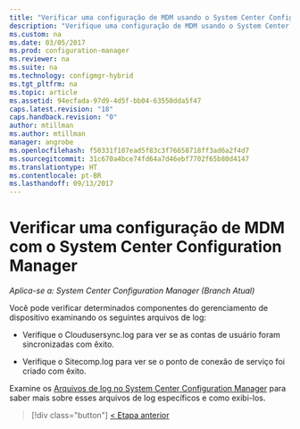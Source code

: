 ```yaml
---
title: "Verificar uma configuração de MDM usando o System Center Configuration Manager | Microsoft Docs"
description: "Verifique uma configuração de MDM usando o System Center Configuration Manager."
ms.custom: na
ms.date: 03/05/2017
ms.prod: configuration-manager
ms.reviewer: na
ms.suite: na
ms.technology: configmgr-hybrid
ms.tgt_pltfrm: na
ms.topic: article
ms.assetid: 94ecfada-97d9-4d5f-bb04-63550dda5f47
caps.latest.revision: "18"
caps.handback.revision: "0"
author: mtillman
ms.author: mtillman
manager: angrobe
ms.openlocfilehash: f50331f107ead5f83c3f76658718ff3ad6a2f4d7
ms.sourcegitcommit: 31c670a4bce74fd64a7d46ebf7702f65b80d4147
ms.translationtype: HT
ms.contentlocale: pt-BR
ms.lasthandoff: 09/13/2017
---
```

# <a name="verify-mdm-configuration-with-system-center-configuration-manager"></a>Verificar uma configuração de MDM com o System Center Configuration Manager

*Aplica-se a: System Center Configuration Manager (Branch Atual)*

Você pode verificar determinados componentes do gerenciamento de dispositivo examinando os seguintes arquivos de log:

-   Verifique o Cloudusersync.log para ver se as contas de usuário foram sincronizadas com êxito.

-   Verifique o Sitecomp.log para ver se o ponto de conexão de serviço foi criado com êxito.

Examine os [Arquivos de log no System Center Configuration Manager](../../core/plan-design/hierarchy/log-files.md##BKMK_FunctionLogs) para saber mais sobre esses arquivos de log específicos e como exibi-los. 

> [!div class="button"]
[< Etapa anterior](set-up-additional-management.md)
